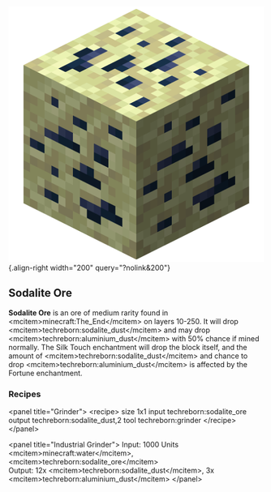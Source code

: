 ![Sodalite ore](/media/mods/techreborn/sodalite_ore.png){.align-right width="200" query="?nolink&200"}

## Sodalite Ore

**Sodalite Ore** is an ore of medium rarity found in \<mcitem\>minecraft:The_End\</mcitem\> on layers 10-250. It will drop \<mcitem\>techreborn:sodalite_dust\</mcitem\> and may drop \<mcitem\>techreborn:aluminium_dust\</mcitem\> with 50% chance if mined normally. The Silk Touch enchantment will drop the block itself, and the amount of \<mcitem\>techreborn:sodalite_dust\</mcitem\> and chance to drop \<mcitem\>techreborn:aluminium_dust\</mcitem\> is affected by the Fortune enchantment.

### Recipes

\<panel title="Grinder"\> \<recipe\> size 1x1 input techreborn:sodalite_ore output techreborn:sodalite_dust,2 tool techreborn:grinder \</recipe\> \</panel\>

\<panel title="Industrial Grinder"\> Input: 1000 Units \<mcitem\>minecraft:water\</mcitem\>, \<mcitem\>techreborn:sodalite_ore\</mcitem\>\
Output: 12x \<mcitem\>techreborn:sodalite_dust\</mcitem\>, 3x \<mcitem\>techreborn:aluminium_dust\</mcitem\> \</panel\>

